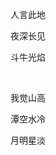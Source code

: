 <p align='center'>人言此地</p>
<p align='center'>夜深长见</p>
<p align='center'>斗牛光焰</p>
<br />
<p align='center'>我觉山高</p>
<p align='center'>潭空水冷</p>
<p align='center'>月明星淡</p>